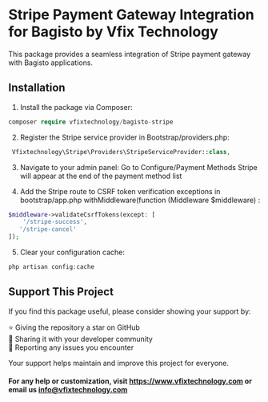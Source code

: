 # Stripe Payment Gateway Integration for Bagisto by Vfix Technology

This package provides a seamless integration of Stripe payment gateway with Bagisto applications.

## Installation

1. Install the package via Composer:

```php
composer require vfixtechnology/bagisto-stripe
```

2. Register the Stripe service provider in Bootstrap/providers.php:
 ```php
  Vfixtechnology\Stripe\Providers\StripeServiceProvider::class,
 ```

3. Navigate to your admin panel:
Go to Configure/Payment Methods
Stripe will appear at the end of the payment method list

4. Add the Stripe route to CSRF token verification exceptions in bootstrap/app.php withMiddleware(function (Middleware $middleware) :
 ```php
$middleware->validateCsrfTokens(except: [
     '/stripe-success',
    '/stripe-cancel'
]);
 ```

5. Clear your configuration cache:
```php
php artisan config:cache
```

## Support This Project

If you find this package useful, please consider showing your support by:

⭐ Giving the repository a star on GitHub  
📣 Sharing it with your developer community  
🐛 Reporting any issues you encounter  

Your support helps maintain and improve this project for everyone.

#### For any help or customization, visit https://www.vfixtechnology.com or email us info@vfixtechnology.com
